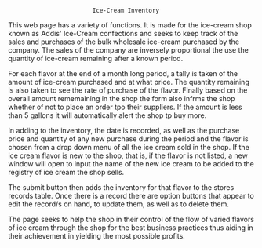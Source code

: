                             Ice-Cream Inventory

This web page has a variety of functions. It is made for the ice-cream shop known as Addis' Ice-Cream confections and seeks to  keep track of the sales and purchases of the bulk wholesale ice-cream purchased by the company. The sales of the company are inversely proportional the use the quantity of ice-cream remaining after a known period.

For each flavor at the end of a month long period, a tally is taken of the  amount of ice-cream purchased and at what price. The quantity remaining is also taken to see the rate of purchase of the flavor. Finally based on the overall amount rememaining in the shop the form also infrms the shop whether of not to  place an order tpo their suppliers. If the amount is less than 5 gallons it will automatically alert the shop tp buy more.

In adding to the inventory, the date is recorded, as well as the purchase price and quantity of any new purchase during the period and the flavor is chosen from a drop down menu of all the ice cream sold in the shop. If the ice cream flavor is new to the shop, that is, if the flavor is not listed, a new window will open to input the name of the new ice cream to be added to the registry of ice cream the shop sells.

The submit button then adds the inventory for that flavor to the stores records table. Once there is a record there are option buttons that appear to edit the record/s on hand, to update them, as well as to delete them. 

The page seeks to help the shop in their control of the flow of varied flavors of ice cream through the shop for the best business practices thus aiding in their achievement in yielding the most possible profits.

